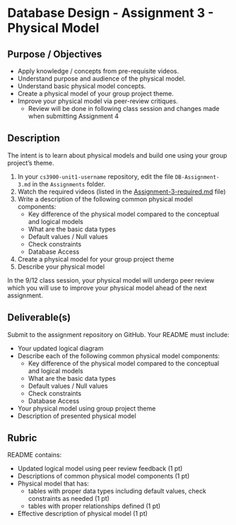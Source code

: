 # Database Design - Assignment 3 - Physical Model

## Purpose / Objectives

- Apply knowledge / concepts from pre-requisite videos.
- Understand purpose and audience of the physical model.
- Understand basic physical model concepts.
- Create a physical model of your group project theme.
- Improve your physical model via peer-review critiques.
	- Review will be done in following class session and changes made when submitting Assignment 4

## Description

The intent is to learn about physical models and build one using your group project’s theme.

1. In your `cs3900-unit1-username` repository, edit the file `DB-Assignment-3.md` in the `Assignments` folder.
2. Watch the required videos (listed in the [Assignment-3-required.md](Assignment-3-required.md) file)
3. Write a description of the following common physical model components:
	- Key difference of the physical model compared to the conceptual and logical models
	- What are the basic data types
	- Default values / Null values
	- Check constraints
	- Database Access
4. Create a physical model for your group project theme
5. Describe your physical model

In the 9/12 class session, your physical model will undergo peer review which you will use to improve your physical model ahead of the next assignment.

## Deliverable(s)

Submit to the assignment repository on GitHub.  Your README must include:

- Your updated logical diagram
- Describe each of the following common physical model components:
	- Key difference of the physical model compared to the conceptual and logical models
	- What are the basic data types
	- Default values / Null values
	- Check constraints
	- Database Access
- Your physical model using group project theme
- Description of presented physical model

## Rubric

README contains:
- Updated logical model using peer review feedback (1 pt)
- Descriptions of common physical model components (1 pt)
- Physical model that has:
    - tables with proper data types including default values, check constraints as needed (1 pt)
    - tables with proper relationships defined (1 pt)
- Effective description of physical model (1 pt)
